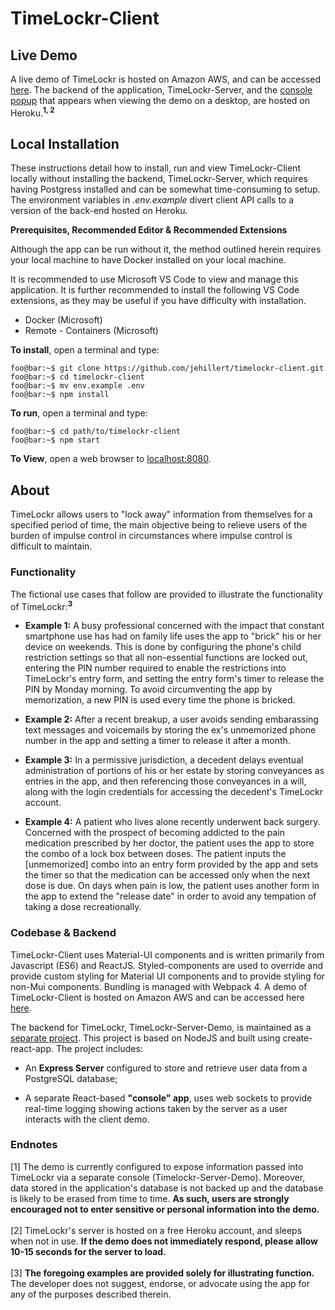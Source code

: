 # TimeLockr-Client

## Live Demo

  A live demo of TimeLockr is hosted on Amazon AWS, and can be accessed [here](https://timelockr.hillert.dev). The backend of the application, TimeLockr-Server, and the [console popup](http://timelockr-server.herokuapp.com/) that appears when viewing the demo on a desktop, are hosted on Heroku.<sup>__1, 2__</sup>

## Local Installation

These instructions detail how to install, run and view TimeLockr-Client locally without installing the backend, TimeLockr-Server, which requires having Postgress installed and can be somewhat time-consuming to setup.  The environment variables in *.env.example* divert client API calls to a version of the back-end hosted on Heroku.

**Prerequisites, Recommended Editor & Recommended Extensions**

Although the app can be run without it, the method outlined herein requires your local machine to have Docker installed on your local machine.

It is recommended to use Microsoft VS Code to view and manage this application. It is further recommended to install the following VS Code extensions, as they may be useful if you have difficulty with installation.
- Docker (Microsoft)
- Remote - Containers (Microsoft)

**To install**, open a terminal and type:
  ```console
  foo@bar:~$ git clone https://github.com/jehillert/timelockr-client.git
  foo@bar:~$ cd timelockr-client
  foo@bar:~$ mv env.example .env
  foo@bar:~$ npm install
  ```

**To run**, open a terminal and type:
  ```console
  foo@bar:~$ cd path/to/timelockr-client
  foo@bar:~$ npm start
  ```

**To View**, open a web browser to [localhost:8080](http://localhost:8080/).


## About

TimeLockr allows users to "lock away" information from themselves for a specified period of time, the main objective being to relieve users of the burden of impulse control in circumstances where impulse control is difficult to maintain. <br>

### Functionality
The fictional use cases that follow are provided to illustrate the functionality of TimeLockr:<sup>__3__</sup>

* **Example 1:** A busy professional concerned with the impact that constant smartphone use has had on family life uses the app to "brick" his or her device on weekends. This is done by configuring the phone's child restriction settings so that all non-essential functions are locked out, entering the PIN number required to enable the restrictions into TimeLockr's entry form, and setting the entry form's timer to release the PIN by Monday morning.  To avoid circumventing the app by memorization, a new PIN is used every time the phone is bricked.<br>

* **Example 2:** After a recent breakup, a user avoids sending embarassing text messages and voicemails by storing the ex's unmemorized phone number in the app and setting a timer to release it after a month.<br>

* **Example 3:** In a permissive jurisdiction, a decedent delays eventual administration of portions of his or her estate by storing conveyances as entries in the app, and then referencing those conveyances in a will, along with the login credentials for accessing the decedent's TimeLockr account.<br>

* **Example 4:** A patient who lives alone recently underwent back surgery.  Concerned with the prospect of becoming addicted to the pain medication prescribed by her doctor, the patient uses the app to store the combo of a lock box between doses. The patient inputs the [unmemorized] combo into an entry form provided by the app and sets the timer so that the medication can be accessed only when the next dose is due. On days when pain is low, the patient uses another form in the app to extend the "release date" in order to avoid any tempation of taking a dose recreationally.<br>

### Codebase & Backend
TimeLockr-Client uses Material-UI components and is written primarily from Javascript (ES6) and ReactJS. Styled-components are used to override and provide custom styling for Material UI components and to provide styling for non-Mui components. Bundling is managed with Webpack 4. A demo of TimeLockr-Client is hosted on Amazon AWS and can be accessed here [here](https://timelockr.hillert.dev).

The backend for TimeLockr, TimeLockr-Server-Demo, is maintained as a [separate project](https://github.com/jehillert/timelockr-server-demo).  This project is based on NodeJS and built using create-react-app.  The project includes:
<ul>
    <li>An <b>Express Server</b> configured to store and retrieve user data from a PostgreSQL database;</li><p>
    <li>A separate React-based <b>"console" app</b>, uses web sockets to provide real-time logging showing actions taken by the server as a user interacts with the client demo.</li>
</ul>

### Endnotes
[1] The demo is currently configured to expose information passed into TimeLockr via a separate console (Timelockr-Server-Demo). Moreover, data stored in the application's database is not backed up and the database is likely to be erased from time to time. <b>As such, users are strongly encouraged not to enter sensitive or personal information into the demo.</b>
<br><br>
[2] TimeLockr's server is hosted on a free Heroku account, and sleeps when not in use. <b>If the demo does not immediately respond, please allow 10-15 seconds for the server to load.</b>
<br><br>
[3] <b>The foregoing examples are provided solely for illustrating function.</b> The developer does not suggest, endorse, or advocate using the app for any of the purposes described therein.
